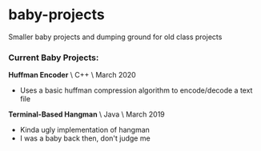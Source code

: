 # baby-projects
Smaller baby projects and dumping ground for old class projects

### Current Baby Projects:

**Huffman Encoder** \ C++ \ March 2020
- Uses a basic huffman compression algorithm to encode/decode a text file 

**Terminal-Based Hangman** \ Java \ March 2019
- Kinda ugly implementation of hangman
- I was a baby back then, don't judge me
